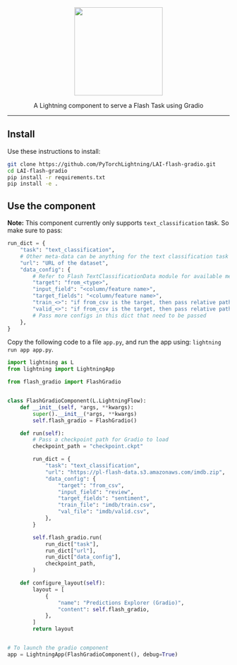 <div align="center">
<img src="https://pl-bolts-doc-images.s3.us-east-2.amazonaws.com/lai.png" width="200px">

A Lightning component to serve a Flash Task using Gradio

______________________________________________________________________

</div>

## Install

Use these instructions to install:

```bash
git clone https://github.com/PyTorchLightning/LAI-flash-gradio.git
cd LAI-flash-gradio
pip install -r requirements.txt
pip install -e .
```

## Use the component

**Note:** This component currently only supports `text_classification` task. So make sure to pass:

```python
run_dict = {
    "task": "text_classification",
    # Other meta-data can be anything for the text classification task
    "url": "URL of the dataset",
    "data_config": {
        # Refer to Flash TextClassificationData module for available methods
        "target": "from_<type>",
        "input_field": "<column/feature name>",
        "target_fields": "<column/feature name>",
        "train_<>": "if from_csv is the target, then pass relative path of train.csv file",
        "valid_<>": "if from_csv is the target, then pass relative path of valid.csv file",
        # Pass more configs in this dict that need to be passed
    },
}
```

Copy the following code to a file `app.py`, and run the app using: `lightning run app app.py`.

```python
import lightning as L
from lightning import LightningApp

from flash_gradio import FlashGradio


class FlashGradioComponent(L.LightningFlow):
    def __init__(self, *args, **kwargs):
        super().__init__(*args, **kwargs)
        self.flash_gradio = FlashGradio()

    def run(self):
        # Pass a checkpoint path for Gradio to load
        checkpoint_path = "checkpoint.ckpt"

        run_dict = {
            "task": "text_classification",
            "url": "https://pl-flash-data.s3.amazonaws.com/imdb.zip",
            "data_config": {
                "target": "from_csv",
                "input_field": "review",
                "target_fields": "sentiment",
                "train_file": "imdb/train.csv",
                "val_file": "imdb/valid.csv",
            },
        }

        self.flash_gradio.run(
            run_dict["task"],
            run_dict["url"],
            run_dict["data_config"],
            checkpoint_path,
        )

    def configure_layout(self):
        layout = [
            {
                "name": "Predictions Explorer (Gradio)",
                "content": self.flash_gradio,
            },
        ]
        return layout


# To launch the gradio component
app = LightningApp(FlashGradioComponent(), debug=True)
```
